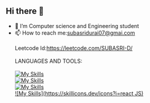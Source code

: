 ## Hi there 👋
- 🔭 I’m Computer science and Engineering student
- 📫 How to reach me:subasridurai07@gmai.com<br><br>
Leetcode Id:https://leetcode.com/SUBASRI-D/<br><br>
LANGUAGES AND TOOLS:<br><br>
[![My Skills](https://skillicons.dev/icons?i=python,c)](https://skillicons.dev)<br>
[![My Skills](https://skillicons.dev/icons?i=html,css,js)](https://skillicons.dev)<br>
[![My Skills](https://skillicons.dev/icons?i=mysql)](https://skillicons.dev)<br>
[![My Skills](https://skillicons.dev/icons?i=react JS)](https://skillicons.dev)<br>



<!--
**SUBASRI-D/SUBASRI-D** is a ✨ _special_ ✨ repository because its `README.md` (this file) appears on your GitHub profile.

Here are some ideas to get you started:


-->
